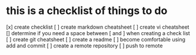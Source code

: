 # this is a checklist of things to do

[x] create checklist
[ ] create markdown cheatsheet
[ ] create vi cheatsheet
[] determine if you need a space between \[ and \] when creating a check list
[ ] create git cheatsheet
[ ] create a readme
[ ] become comfortable using add and commit
[ ] create a remote repository
[ ] push to remote
